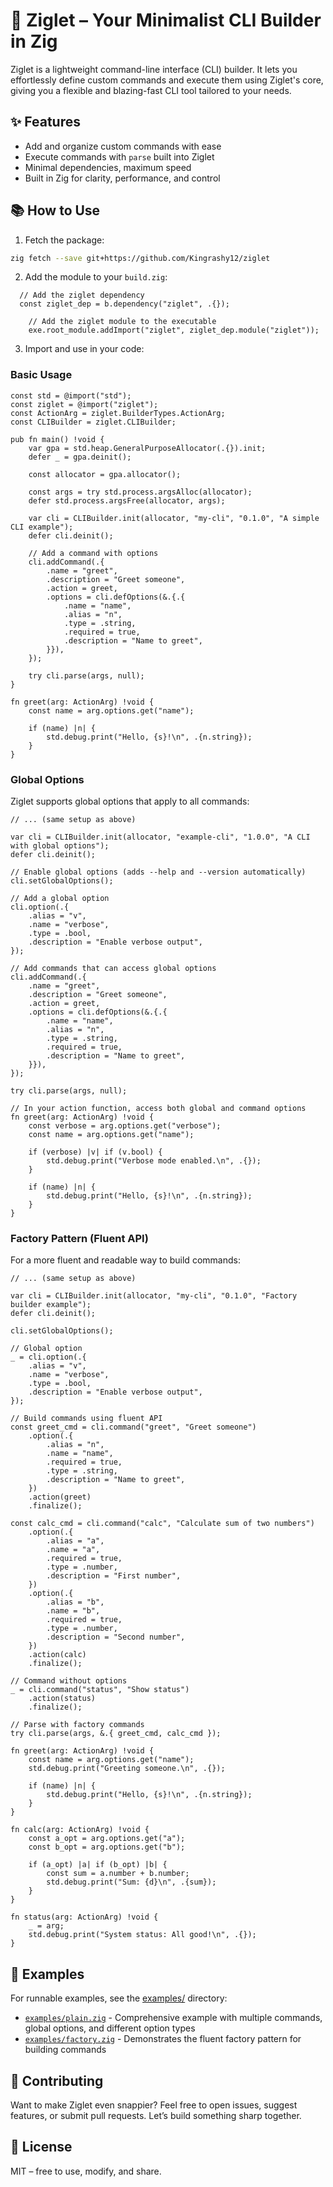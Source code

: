 # 🐣 Ziglet – Your Minimalist CLI Builder in Zig

Ziglet is a lightweight command-line interface (CLI) builder. It lets you effortlessly define custom commands and execute them using Ziglet's core, giving you a flexible and blazing-fast CLI tool tailored to your needs.

## ✨ Features

- Add and organize custom commands with ease
- Execute commands with `parse` built into Ziglet
- Minimal dependencies, maximum speed
- Built in Zig for clarity, performance, and control

## 📚 How to Use

1. Fetch the package:

```bash
zig fetch --save git+https://github.com/Kingrashy12/ziglet
```

2. Add the module to your `build.zig`:

```zig
  // Add the ziglet dependency
  const ziglet_dep = b.dependency("ziglet", .{});

    // Add the ziglet module to the executable
    exe.root_module.addImport("ziglet", ziglet_dep.module("ziglet"));
```

3. Import and use in your code:

### Basic Usage

```zig
const std = @import("std");
const ziglet = @import("ziglet");
const ActionArg = ziglet.BuilderTypes.ActionArg;
const CLIBuilder = ziglet.CLIBuilder;

pub fn main() !void {
    var gpa = std.heap.GeneralPurposeAllocator(.{}).init;
    defer _ = gpa.deinit();

    const allocator = gpa.allocator();

    const args = try std.process.argsAlloc(allocator);
    defer std.process.argsFree(allocator, args);

    var cli = CLIBuilder.init(allocator, "my-cli", "0.1.0", "A simple CLI example");
    defer cli.deinit();

    // Add a command with options
    cli.addCommand(.{
        .name = "greet",
        .description = "Greet someone",
        .action = greet,
        .options = cli.defOptions(&.{.{
            .name = "name",
            .alias = "n",
            .type = .string,
            .required = true,
            .description = "Name to greet",
        }}),
    });

    try cli.parse(args, null);
}

fn greet(arg: ActionArg) !void {
    const name = arg.options.get("name");

    if (name) |n| {
        std.debug.print("Hello, {s}!\n", .{n.string});
    }
}
```

### Global Options

Ziglet supports global options that apply to all commands:

```zig
// ... (same setup as above)

var cli = CLIBuilder.init(allocator, "example-cli", "1.0.0", "A CLI with global options");
defer cli.deinit();

// Enable global options (adds --help and --version automatically)
cli.setGlobalOptions();

// Add a global option
cli.option(.{
    .alias = "v",
    .name = "verbose",
    .type = .bool,
    .description = "Enable verbose output",
});

// Add commands that can access global options
cli.addCommand(.{
    .name = "greet",
    .description = "Greet someone",
    .action = greet,
    .options = cli.defOptions(&.{.{
        .name = "name",
        .alias = "n",
        .type = .string,
        .required = true,
        .description = "Name to greet",
    }}),
});

try cli.parse(args, null);

// In your action function, access both global and command options
fn greet(arg: ActionArg) !void {
    const verbose = arg.options.get("verbose");
    const name = arg.options.get("name");

    if (verbose) |v| if (v.bool) {
        std.debug.print("Verbose mode enabled.\n", .{});
    }

    if (name) |n| {
        std.debug.print("Hello, {s}!\n", .{n.string});
    }
}
```

### Factory Pattern (Fluent API)

For a more fluent and readable way to build commands:

```zig
// ... (same setup as above)

var cli = CLIBuilder.init(allocator, "my-cli", "0.1.0", "Factory builder example");
defer cli.deinit();

cli.setGlobalOptions();

// Global option
_ = cli.option(.{
    .alias = "v",
    .name = "verbose",
    .type = .bool,
    .description = "Enable verbose output",
});

// Build commands using fluent API
const greet_cmd = cli.command("greet", "Greet someone")
    .option(.{
        .alias = "n",
        .name = "name",
        .required = true,
        .type = .string,
        .description = "Name to greet",
    })
    .action(greet)
    .finalize();

const calc_cmd = cli.command("calc", "Calculate sum of two numbers")
    .option(.{
        .alias = "a",
        .name = "a",
        .required = true,
        .type = .number,
        .description = "First number",
    })
    .option(.{
        .alias = "b",
        .name = "b",
        .required = true,
        .type = .number,
        .description = "Second number",
    })
    .action(calc)
    .finalize();

// Command without options
_ = cli.command("status", "Show status")
    .action(status)
    .finalize();

// Parse with factory commands
try cli.parse(args, &.{ greet_cmd, calc_cmd });

fn greet(arg: ActionArg) !void {
    const name = arg.options.get("name");
    std.debug.print("Greeting someone.\n", .{});

    if (name) |n| {
        std.debug.print("Hello, {s}!\n", .{n.string});
    }
}

fn calc(arg: ActionArg) !void {
    const a_opt = arg.options.get("a");
    const b_opt = arg.options.get("b");

    if (a_opt) |a| if (b_opt) |b| {
        const sum = a.number + b.number;
        std.debug.print("Sum: {d}\n", .{sum});
    }
}

fn status(arg: ActionArg) !void {
    _ = arg;
    std.debug.print("System status: All good!\n", .{});
}
```

## 📖 Examples

For runnable examples, see the [examples/](examples/) directory:

- [`examples/plain.zig`](examples/plain.zig) - Comprehensive example with multiple commands, global options, and different option types
- [`examples/factory.zig`](examples/factory.zig) - Demonstrates the fluent factory pattern for building commands

## 🤝 Contributing

Want to make Ziglet even snappier? Feel free to open issues, suggest features, or submit pull requests. Let’s build something sharp together.

## 📄 License

MIT – free to use, modify, and share.
